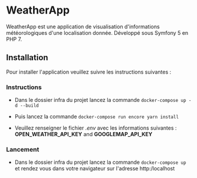 # WeatherApp

WeatherApp est une application de visualisation d'informations météorologiques d'une localisation donnée.
Développé sous Symfony 5 en PHP 7.

## Installation

Pour installer l'application veuillez suivre les instructions suivantes : 

### Instructions

- Dans le dossier infra du projet lancez la commande `docker-compose up -d --build`
- Puis lancez la commande `docker-compose run encore yarn install`
   
- Veuillez renseigner le fichier _.env_ avec les informations suivantes : 
**OPEN_WEATHER_API_KEY** and **GOOGLEMAP_API_KEY**

### Lancement

- Dans le dossier infra du projet lancez la commande `docker-compose up` et rendez vous dans votre navigateur sur l'adresse 
http:/localhost
